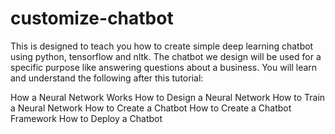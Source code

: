 # customize-chatbot
This is designed to teach you how to create simple deep learning chatbot using python, tensorflow and nltk. The chatbot we design will be used for a specific purpose like answering questions about a business.
You will learn and understand the following after this tutorial:

How a Neural Network Works
How to Design a Neural Network
How to Train a Neural Network
How to Create a Chatbot
How to Create a Chatbot Framework
How to Deploy a Chatbot
